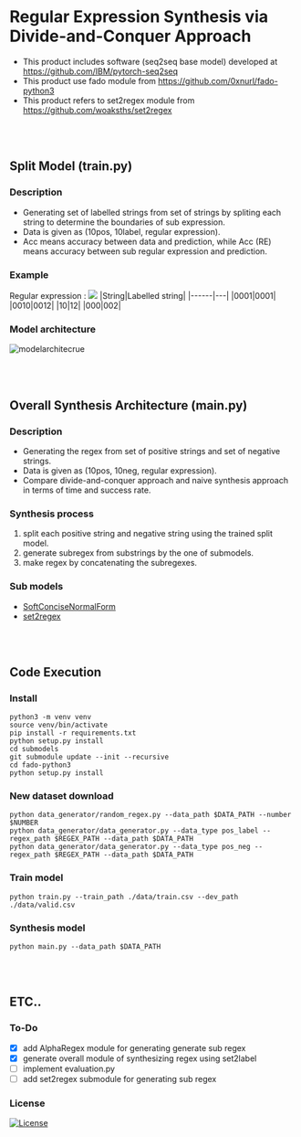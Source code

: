 # Regular Expression Synthesis via Divide-and-Conquer Approach


- This product includes software (seq2seq base model) developed at https://github.com/IBM/pytorch-seq2seq
- This product use fado module from https://github.com/0xnurl/fado-python3
- This product refers to set2regex module from https://github.com/woaksths/set2regex

<br> <br>

## Split Model (train.py)

### Description
- Generating set of labelled strings from set of strings by spliting each string to determine the boundaries of sub expression.
- Data is given as (10pos, 10label, regular expression).
- Acc means accuracy between data and prediction, while Acc (RE) means accuracy between sub regular expression and prediction.

### Example
Regular expression : _<img src="https://render.githubusercontent.com/render/math?math=0^* 1^? 0">_
|String|Labelled string|
|------|---|
|0001|0001|
|0010|0012|
|10|12|
|000|002|

### Model architecture
![modelarchitecrue](https://user-images.githubusercontent.com/64397574/128458956-751766c6-a8f9-4bdd-b7f9-269a5895d700.png)


<br> <br>

## Overall Synthesis Architecture (main.py)

### Description
- Generating the regex from set of positive strings and set of negative strings.
- Data is given as (10pos, 10neg, regular expression).
- Compare divide-and-conquer approach and naive synthesis approach in terms of time and success rate.

### Synthesis process
1. split each positive string and negative string using the trained split model.
2. generate subregex from substrings by the one of submodels.
3. make regex by concatenating the subregexes.

### Sub models
- [SoftConciseNormalForm](https://github.com/suhyeon0123/SoftConciseNormalForm)
- [set2regex](https://github.com/woaksths/set2regex)


<br> <br>

## Code Execution

### Install
```shell
python3 -m venv venv
source venv/bin/activate
pip install -r requirements.txt
python setup.py install
cd submodels  
git submodule update --init --recursive
cd fado-python3
python setup.py install
```
    
### New dataset download
    python data_generator/random_regex.py --data_path $DATA_PATH --number $NUMBER
    python data_generator/data_generator.py --data_type pos_label --regex_path $REGEX_PATH --data_path $DATA_PATH
    python data_generator/data_generator.py --data_type pos_neg --regex_path $REGEX_PATH --data_path $DATA_PATH
    

### Train model
    python train.py --train_path ./data/train.csv --dev_path ./data/valid.csv
    
### Synthesis model
    python main.py --data_path $DATA_PATH
    

    
    

<br> <br>

## ETC..

### To-Do
- [x] add AlphaRegex module for generating generate sub regex
- [x] generate overall module of synthesizing regex using set2label
- [ ] implement evaluation.py 
- [ ] add set2regex submodule for generating sub regex

### License

[![License](https://img.shields.io/badge/License-Apache%202.0-blue.svg)](https://opensource.org/licenses/Apache-2.0)
